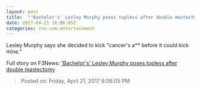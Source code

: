 ```yaml
---
layout: post
title:  "'Bachelor's' Lesley Murphy poses topless after double mastectomy"
date: 2017-04-21 16:06:05Z
categories: cnn-com-entertainment
---
```


Lesley Murphy says she decided to kick "cancer's a** before it could kick mine."


Full story on F3News: ['Bachelor's' Lesley Murphy poses topless after double mastectomy](http://www.f3nws.com/n/AZ3AbG)

> Posted on: Friday, April 21, 2017 9:06:05 PM
